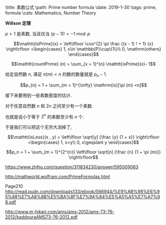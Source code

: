 \title: 素数公式
\path: Prime number formula
\date: 2019-1-30
\tags: prime, formula
\cats: Mathematics, Number Theory

**Willson 定理**

$p>1$ 是素数, 当且仅当 $(p-1)!=-1\bmod p$

$$\mathtt{isPrime}(x)
= \left\lfloor \cos^{2} \pi \frac {(x - 1) ! + 1} {x} \right\rfloor
=\begin{cases}
1, x\in \mathbb{P}\cup\{1\}\\
0, \mathrm{others}
\end{cases}$$

$$\mathtt{countPrime} (n) = \sum_{x = 1}^{n} \mathtt{isPrime}(x)- 1$$

给定自然数 $n$, 满足 $\pi(m)<n$ 的数的数量就是 $p_n -1$.

$$p_{n} = 1 + \sum_{m = 1}^{\infty} \mathrm{is}[\pi (m) <n]$$


接下来要用到一些素数密度的估计.

对于任意自然数 $n$ 和 $2n$ 之间至少有一个素数.

也就是说小于等于 $2^n$ 的素数至少有 $n$ 个.

于是我们可以把这个无穷大消掉了,

$$\mathtt{isLess}(x , y)
= \left\lfloor \sqrt[y] {\frac {y} {1 + x}} \right\rfloor
=\begin{cases}
1, x<y\\
0, x\geqslant y
\end{cases}$$

$$p_n = 1 + \sum_{m = 1}^{2^{n}} \left\lfloor \sqrt[n] {\frac {n} {1 + \pi (m)}} \right\rfloor$$



https://www.zhihu.com/question/311834230/answer/595009063

http://mathworld.wolfram.com/PrimeFormulas.html

Page210
http://read.pudn.com/downloads133/ebook/566944/%E9%AB%98%E6%95%88%E7%A8%8B%E5%BA%8F%E7%9A%84%E5%A5%A5%E7%A7%98.pdf


http://www.m-hikari.com/ams/ams-2012/ams-73-76-2012/kaddouraAMS73-76-2012.pdf